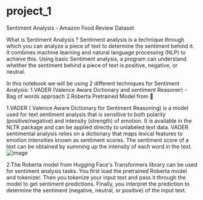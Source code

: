 # project_1
Sentiment Analysis - Amazon Food Review Dataset 

What is Sentiment Analysis ?
Sentiment analysis is a technique through which you can analyze a piece of text to determine the sentiment behind it. It combines machine learning and natural language processing (NLP) to achieve this.
Using basic Sentiment analysis, a program can understand whether the sentiment behind a piece of text is positive, negative, or neutral.

In this notebook we will be using 2 different techniques for Sentiment Analysis:
1.VADER (Valence Aware Dictionary and sentiment Reasoner) - Bag of words approach
2.Roberta Pretrained Model from 🤗

1.VADER ( Valence Aware Dictionary for Sentiment Reasoning) is a model used for text sentiment analysis that is sensitive to both polarity (positive/negative) and intensity (strength) of emotion. It is available in the NLTK package and can be applied directly to unlabeled text data. VADER sentimental analysis relies on a dictionary that maps lexical features to emotion intensities known as sentiment scores. The sentiment score of a text can be obtained by summing up the intensity of each word in the text.
![image](https://github.com/yashvi3009/project_1/assets/148530170/ca5faac5-450a-431e-b616-d6f2d66d83bd)

2.The Roberta model from Hugging Face's Transformers library can be used for sentiment analysis tasks. You first load the pretrained Roberta model and tokenizer. Then you tokenize your input text and pass it through the model to get sentiment predictions. Finally, you interpret the prediction to determine the sentiment (negative, neutral, or positive) of the input text.
